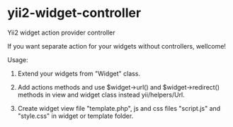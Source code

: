 # yii2-widget-controller
Yii2 widget action provider controller

If you want separate action for your widgets without controllers, wellcome!

Usage:

1) Extend your widgets from "Widget" class.

2) Add actions methods and use $widget->url() and $widget->redirect() methods in view and widget class instead yii/helpers/Url.

3) Create widget view file "template.php", js and css files "script.js" and "style.css" in widget or template folder.

